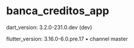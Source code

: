 # banca_creditos_app

dart_version: 3.2.0-231.0.dev (dev)

flutter_version: 3.16.0-6.0.pre.17 • channel master

